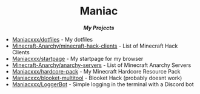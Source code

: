 <div align="center">

Maniac
===
***My Projects***

</div>

- [Maniacxxx/dotfiles](https://github.com/Maniacxxx/dotfiles) - My dotfiles
- [Minecraft-Anarchy/minecraft-hack-clients](https://github.com/Minecraft-Anarchy/minecraft-hack-clients) - List of Minecraft Hack Clients
- [Maniacxxx/startpage](https://github.com/Maniacxxx/startpage) - My startpage for my browser
- [Minecraft-Anarchy/anarchy-servers](https://github.com/Minecraft-Anarchy/anarchy-servers) - List of Minecraft Anarchy Servers
- [Maniacxxx/hardcore-pack](https://github.com/Maniacxxx/hardcore-pack) - My Minecraft Hardcore Resource Pack
- [Maniacxxx/blooket-multitool](https://github.com/Maniacxxx/blooket-multitool) - Blooket Hack (probably doesnt work)
- [Maniacxxx/LoggerBot](https://github.com/Maniacxxx/LoggerBot) - Simple logging in the terminal with a Discord bot
